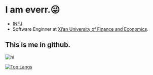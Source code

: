 # I am everr.😜

- [INFJ](https://www.16personalities.com/infj-conclusion)
- Software Enginner at [Xi’an University of Finance and Economics](https://www.xaufe.edu.cn/).


## This is me in github.
![hi](https://github-readme-stats.vercel.app/api?username=everrwsr)



[![Top Langs](https://github-readme-stats.vercel.app/api/top-langs/?username=everrwsr)](https://github.com/everrwsr/github-readme-stats)
